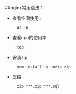 ##nginx常用语法：

- 查看空间使用：
        
        df -h
        
- 查看cpu的使用率
    
        top

- 安装zip

        yum install -y unzip zip       
- 压缩

        zip ***.zip ***.sql
